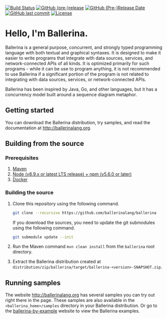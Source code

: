 [![Build Status](https://wso2.org/jenkins/buildStatus/icon?job=ballerina-lang/ballerina)](https://wso2.org/jenkins/view/All%20Builds/job/ballerina-lang/job/ballerina/)
[![GitHub (pre-)release](https://img.shields.io/github/release/ballerina-lang/ballerina/all.svg)](https://github.com/ballerina-lang/ballerina/releases)
[![GitHub (Pre-)Release Date](https://img.shields.io/github/release-date-pre/ballerina-lang/ballerina.svg)](https://github.com/ballerina-lang/ballerina/releases)
[![GitHub last commit](https://img.shields.io/github/last-commit/ballerina-lang/ballerina.svg)](https://github.com/ballerina-lang/ballerina/commits/master)
[![License](https://img.shields.io/badge/License-Apache%202.0-blue.svg)](https://opensource.org/licenses/Apache-2.0)


# Hello, I'm Ballerina.

Ballerina is a general purpose, concurrent, and strongly typed programming language with both textual and graphical syntaxes. It is designed to make it easier to write programs that integrate with data sources, services, and network-connected APIs of all kinds. It is optimized primarily for such programs - while it can be use to program anything, it is not recommended to use Ballerina if a significant portion of the program is not related to integrating with data sources, services, or network-connected APIs.

Ballerina has been inspired by Java, Go, and other languages, but it has a concurrency model built around a sequence diagram metaphor.

## Getting started

You can download the Ballerina distribution, try samples, and read the documentation at http://ballerinalang.org.

## Building from the source

### Prerequisites

1. [Maven](https://maven.apache.org/download.cgi)
2. [Node (v8.9.x or latest LTS release) + npm (v5.6.0 or later)](https://nodejs.org/en/download/)
3. [Docker](https://www.docker.com/get-docker)

### Building the source

1. Clone this repository using the following command.

    ```bash
    git clone --recursive https://github.com/ballerinalang/ballerina
    ```

    If you download the sources, you need to update the git submodules using the following command.
    
    ```bash
    git submodule update --init 
    ```
2. Run the Maven command ``mvn clean install`` from the ``ballerina`` root directory.
3. Extract the Ballerina distribution created at `distribution/zip/ballerina/target/ballerina-<version>-SNAPSHOT.zip`.

## Running samples

The website http://ballerinalang.org has several samples you can try out right there in the page. These samples are also available in the `<ballerina_home>/samples` directory in your Ballerina distribution. Or go to the [ballerina-by-example](https://ballerinalang.org/docs/by-example/) website to view the Ballerina examples.  
